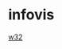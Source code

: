 # infovis

[w32](https://github.com/m074/infovis/blob/master/w32/w32%20CCGT%20replaces%20Coal%20in%20Britain%20power%20generation.png "CCGT replaces Coal in Britain power generation")

